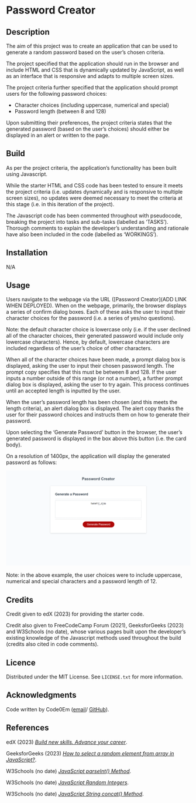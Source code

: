 # Password Creator

## Description

The aim of this project was to create an application that can be used to generate a random password based on the user’s chosen criteria.

The project specified that the application should run in the browser and include HTML and CSS that is dynamically updated by JavaScript, as well as an interface that is responsive and adapts to multiple screen sizes.

The project criteria further specified that the application should prompt users for the following password choices:

* Character choices (including uppercase, numerical and special)
* Password length (between 8 and 128)

Upon submitting their preferences, the project criteria states that the generated password (based on the user’s choices) should either be displayed in an alert or written to the page. 

## Build

As per the project criteria, the application’s functionality has been built using Javascript.

While the starter HTML and CSS code has been tested to ensure it meets the project criteria (i.e. updates dynamically and is responsive to multiple screen sizes), no updates were deemed necessary to meet the criteria at this stage (i.e. in this iteration of the project).

The Javascript code has been commented throughout with pseudocode, breaking the project into tasks and sub-tasks (labelled as ‘TASKS’). Thorough comments to explain the developer’s understanding and rationale have also been included in the code (labelled as ‘WORKINGS’).

## Installation

N/A

## Usage

Users navigate to the webpage via the URL ([Password Creator](ADD LINK WHEN DEPLOYED). When on the webpage, primarily, the browser displays a series of confirm dialog boxes. Each of these asks the user to input their character choices for the password (i.e. a series of yes/no questions).

Note: the default character choice is lowercase only (i.e. if the user declined all of the character choices, their generated password would include only lowercase characters). Hence, by default, lowercase characters are included regardless of the user’s choice of other characters. 

When all of the character choices have been made, a prompt dialog box is displayed, asking the user to input their chosen password length. The prompt copy specifies that this must be between 8 and 128. If the user inputs a number outside of this range (or not a number), a further prompt dialog box is displayed, asking the user to try again. This process continues until an accepted length is inputted by the user.

When the user’s password length has been chosen (and this meets the length criteria), an alert dialog box is displayed. The alert copy thanks the user for their password choices and instructs them on how to generate their password.

Upon selecting the ‘Generate Password’ button in the browser, the user’s generated password is displayed in the box above this button (i.e. the card body).

On a resolution of 1400px, the application will display the generated password as follows:

![Screenshot of Password Creator, displaying a generated password](./assets/images/password-creator-screenshot.png)

Note: in the above example, the user choices were to include uppercase, numerical and special characters and a password length of 12.

## Credits

Credit given to edX (2023) for providing the starter code.

Credit also given to FreeCodeCamp Forum (2021), GeeksforGeeks (2023) and W3Schools (no date), whose various pages built upon the developer’s existing knowledge of the Javascript methods used throughout the build (credits also cited in code comments).

## Licence

Distributed under the MIT License. See `LICENSE.txt` for more information.

## Acknowledgments

Code written by Code0Em ([email](mailto:code.em@outlook.com)/ [GitHub](https://github.com/Code0Em)).

## References

edX (2023) [*Build new skills. Advance your career*](https://www.edx.org/).

GeeksforGeeks (2023) [*How to select a random element from array in JavaScript?*](https://www.geeksforgeeks.org/how-to-select-a-random-element-from-array-in-javascript/).

W3Schools (no date) [*JavaScript parseInt() Method*](https://www.w3schools.com/jsref/jsref_parseint.asp#gsc.tab=0).

W3Schools (no date) [*JavaScript Random Integers*](https://www.w3schools.com/js/js_random.asp).

W3Schools (no date) [*JavaScript String concat() Method*](https://www.w3schools.com/jsref/jsref_concat_string.asp).
